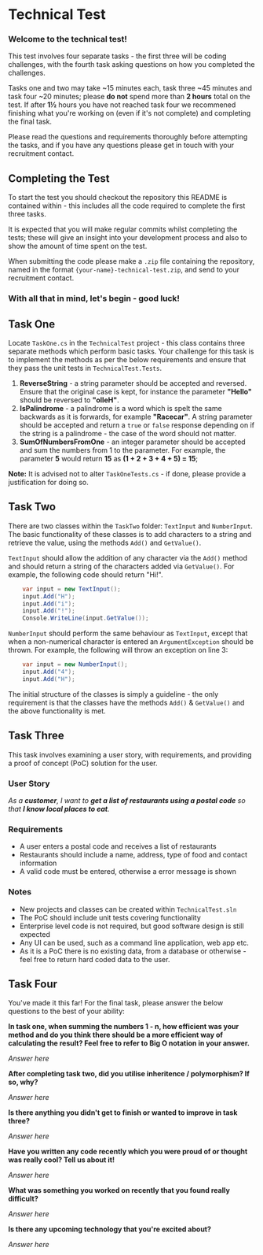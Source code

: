 # Technical Test

### Welcome to the technical test! 

This test involves four separate tasks - the first three will be coding challenges, with the fourth task asking questions on how you completed the challenges.

Tasks one and two may take ~15 minutes each, task three ~45 minutes and task four ~20 minutes; please **do not** spend more than **2 hours** total on the test. If after **1½** hours you have not reached task four we recommened finishing what you're working on  (even if it's not complete) and completing the final task.

Please read the questions and requirements thoroughly before attempting the tasks, and if you have any questions please get in touch with your recruitment contact.

## Completing the Test
To start the test you should checkout the repository this README is contained within - this includes all the code required to complete the first three tasks. 

It is expected that you will make regular commits whilst completing the tests; these will give an insight into your development process and also to show the amount of time spent on the test.

When submitting the code please make a `.zip` file containing the repository, named in the format `{your-name}-technical-test.zip`, and send to your recruitment contact.

### With all that in mind, let's begin - good luck!

## Task One
Locate `TaskOne.cs` in the `TechnicalTest` project - this class contains three separate methods which perform basic tasks. Your challenge for this task is to implement the methods as per the below requirements and ensure that they pass the unit tests in `TechnicalTest.Tests`. 

1. **ReverseString** - a string parameter should be accepted and reversed. Ensure that the original case is kept, for instance the parameter **"Hello"** should be reversed to **"olleH"**.
2. **IsPalindrome** - a palindrome is a word which is spelt the same backwards as it is forwards, for example **"Racecar"**. A string parameter should be accepted and return a `true` or `false` response depending on if the string is a palindrome - the case of the word should not matter.
3. **SumOfNumbersFromOne** - an integer parameter should be accepted and sum the numbers from 1 to the parameter. For example, the parameter **5** would return **15** as **(1 + 2 + 3 + 4 + 5) = 15**;

**Note:** It is advised not to alter `TaskOneTests.cs` - if done, please provide a justification for doing so.

## Task Two
There are two classes within the `TaskTwo` folder: `TextInput` and `NumberInput`. The basic functionality of these classes is to add characters to a string and retrieve the value, using the methods `Add()` and `GetValue()`.

`TextInput` should allow the addition of any character via the `Add()` method and should return a string of the characters added via `GetValue()`. For example, the following code should return "Hi!".

``` csharp
    var input = new TextInput();
    input.Add("H");
    input.Add("i");
    input.Add("!");
    Console.WriteLine(input.GetValue());
```

`NumberInput` should perform the same behaviour as `TextInput`, except that when a non-numerical character is entered an `ArgumentException` should be thrown. For example, the following will throw an exception on line 3:

``` csharp
    var input = new NumberInput();
    input.Add("4");
    input.Add("H");
```

The initial structure of the classes is simply a guideline - the only requirement is that the classes have the methods `Add()` & `GetValue()` and the above functionality is met.

## Task Three
This task involves examining a user story, with requirements, and providing a proof of concept (PoC) solution for the user.

### User Story

*As a **customer**, I want to **get a list of restaurants using a postal code** so that **I know local places to eat**.*

### Requirements

* A user enters a postal code and receives a list of restaurants
* Restaurants should include a name, address, type of food and contact information 
* A valid code must be entered, otherwise a error message is shown

### Notes

* New projects and classes can be created within `TechnicalTest.sln`
* The PoC should include unit tests covering functionality
* Enterprise level code is not required, but good software design is still expected
* Any UI can be used, such as a command line application, web app etc.
* As it is a PoC there is no existing data, from a database or otherwise - feel free to return hard coded data to the user.

## Task Four
You've made it this far! For the final task, please answer the below questions to the best of your ability:

**In task one, when summing the numbers 1 - n, how efficient was your method and do you think there should be a more efficient way of calculating the result? Feel free to refer to Big O notation in your answer.**

*Answer here*

**After completing task two, did you utilise inheritence / polymorphism? If so, why?**

*Answer here*

**Is there anything you didn't get to finish or wanted to improve in task three?**

*Answer here*

**Have you written any code recently which you were proud of or thought was really cool? Tell us about it!**

*Answer here*

**What was something you worked on recently that you found really difficult?**

*Answer here*

**Is there any upcoming technology that you're excited about?**

*Answer here*
